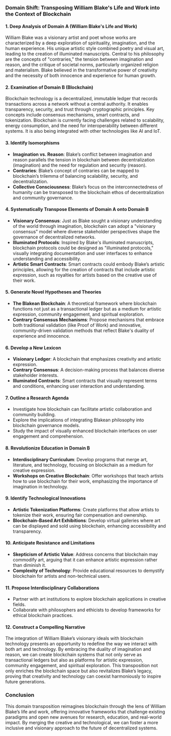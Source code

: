 ### Domain Shift: Transposing William Blake's Life and Work into the Context of Blockchain

#### 1. Deep Analysis of Domain A (William Blake's Life and Work)
William Blake was a visionary artist and poet whose works are characterized by a deep exploration of spirituality, imagination, and the human experience. His unique artistic style combined poetry and visual art, leading to the creation of illuminated manuscripts. Central to his philosophy are the concepts of "contraries," the tension between imagination and reason, and the critique of societal norms, particularly organized religion and materialism. Blake believed in the transformative power of creativity and the necessity of both innocence and experience for human growth.

#### 2. Examination of Domain B (Blockchain)
Blockchain technology is a decentralized, immutable ledger that records transactions across a network without a central authority. It enables transparency, security, and trust through cryptographic principles. Key concepts include consensus mechanisms, smart contracts, and tokenization. Blockchain is currently facing challenges related to scalability, energy consumption, and the need for interoperability between different systems. It is also being integrated with other technologies like AI and IoT.

#### 3. Identify Isomorphisms
- **Imagination vs. Reason**: Blake’s conflict between imagination and reason parallels the tension in blockchain between decentralization (imagination) and the need for regulation and security (reason).
- **Contraries**: Blake’s concept of contraries can be mapped to blockchain’s trilemma of balancing scalability, security, and decentralization.
- **Collective Consciousness**: Blake’s focus on the interconnectedness of humanity can be transposed to the blockchain ethos of decentralization and community governance.

#### 4. Systematically Transpose Elements of Domain A onto Domain B
- **Visionary Consensus**: Just as Blake sought a visionary understanding of the world through imagination, blockchain can adopt a "visionary consensus" model where diverse stakeholder perspectives shape the governance of decentralized networks.
- **Illuminated Protocols**: Inspired by Blake's illuminated manuscripts, blockchain protocols could be designed as "illuminated protocols," visually integrating documentation and user interfaces to enhance understanding and accessibility.
- **Artistic Smart Contracts**: Smart contracts could embody Blake’s artistic principles, allowing for the creation of contracts that include artistic expression, such as royalties for artists based on the creative use of their work.

#### 5. Generate Novel Hypotheses and Theories
- **The Blakean Blockchain**: A theoretical framework where blockchain functions not just as a transactional ledger but as a medium for artistic expression, community engagement, and spiritual exploration.
- **Contrary Consensus Mechanisms**: Propose mechanisms that embrace both traditional validation (like Proof of Work) and innovative, community-driven validation methods that reflect Blake's duality of experience and innocence.

#### 6. Develop a New Lexicon
- **Visionary Ledger**: A blockchain that emphasizes creativity and artistic expression.
- **Contrary Consensus**: A decision-making process that balances diverse stakeholder interests.
- **Illuminated Contracts**: Smart contracts that visually represent terms and conditions, enhancing user interaction and understanding.

#### 7. Outline a Research Agenda
- Investigate how blockchain can facilitate artistic collaboration and community building.
- Explore the implications of integrating Blakean philosophy into blockchain governance models.
- Study the impact of visually enhanced blockchain interfaces on user engagement and comprehension.

#### 8. Revolutionize Education in Domain B
- **Interdisciplinary Curriculum**: Develop programs that merge art, literature, and technology, focusing on blockchain as a medium for creative expression.
- **Workshops on Creative Blockchain**: Offer workshops that teach artists how to use blockchain for their work, emphasizing the importance of imagination in technology.

#### 9. Identify Technological Innovations
- **Artistic Tokenization Platforms**: Create platforms that allow artists to tokenize their work, ensuring fair compensation and ownership.
- **Blockchain-Based Art Exhibitions**: Develop virtual galleries where art can be displayed and sold using blockchain, enhancing accessibility and transparency.

#### 10. Anticipate Resistance and Limitations
- **Skepticism of Artistic Value**: Address concerns that blockchain may commodify art, arguing that it can enhance artistic expression rather than diminish it.
- **Complexity of Technology**: Provide educational resources to demystify blockchain for artists and non-technical users.

#### 11. Propose Interdisciplinary Collaborations
- Partner with art institutions to explore blockchain applications in creative fields.
- Collaborate with philosophers and ethicists to develop frameworks for ethical blockchain practices.

#### 12. Construct a Compelling Narrative
The integration of William Blake’s visionary ideals with blockchain technology presents an opportunity to redefine the way we interact with both art and technology. By embracing the duality of imagination and reason, we can create blockchain systems that not only serve as transactional ledgers but also as platforms for artistic expression, community engagement, and spiritual exploration. This transposition not only enriches the blockchain space but also revitalizes Blake’s legacy, proving that creativity and technology can coexist harmoniously to inspire future generations.

### Conclusion
This domain transposition reimagines blockchain through the lens of William Blake’s life and work, offering innovative frameworks that challenge existing paradigms and open new avenues for research, education, and real-world impact. By merging the creative and technological, we can foster a more inclusive and visionary approach to the future of decentralized systems.